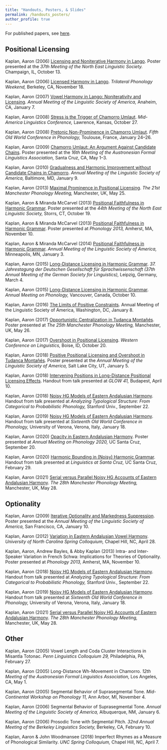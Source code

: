 ```yaml
---
title: "Handouts, Posters, & Slides"
permalink: /handouts_posters/
author_profile: true
---
```


For published papers, see [here](research.md).

## Positional Licensing

Kaplan, Aaron (2006) [Licensing and Noniterative Harmony in Lango](../files/Lango_NELS_poster.pdf). Poster presented at the *37th Meeting of the North East Linguistic Society.* Champaign, IL, October 13.

Kaplan, Aaron (2006) [Licensed Harmony in Lango](../files/Lango_TREND_handout.pdf). *Trilateral Phonology Weekend,* Berkeley, CA, November 18.

Kaplan, Aaron (2007) [Vowel Harmony in Lango: Noniterativity and Licensing](../files/Lango_LSA_handout.pdf). *Annual Meeting of the Linguistic Society of America,* Anaheim, CA, January 7.

Kaplan, Aaron (2008) [Stress is the Trigger of Chamorro Umlaut](../files/Chamorro_MALC_handout.pdf). *Mid-America Linguistics Conference,* Lawrence, Kansas, October 27.

Kaplan, Aaron (2008) [Pretonic Non-Prominence in Chamorro Umlaut](../files/Chamorro_OCP_handout.pdf). *Fifth Old World Conference in Phonology,* Toulouse, France, January 24–26.

Kaplan, Aaron (2009) [Chamorro Umlaut: An Argument Against Candidate Chains](../files/Chamorro_AFLA_poster.pdf). Poster presented at the *16th Meeting of the Austronesian Formal Linguistics Association,* Santa Cruz, CA, May 1–3.

Kaplan, Aaron (2010) [Gradualness and Harmonic Improvement without Candidate Chains in Chamorro](../files/Chamorro_LSA_handout.pdf). *Annual Meeting of the Linguistic Society of America,* Baltimore, MD, January 9.

Kaplan, Aaron (2013) [Maximal Prominence in Positional Licensing](../files/MaximalProminence_mfm_handout.pdf). *The 21st Manchester Phonology Meeting,* Manchester, UK, May 25.

Kaplan, Aaron & Miranda McCarvel (2013) [Positional Faithfulness in Harmonic Grammar](../files/PosFaith_NELS_poster.pdf). Poster presented at the *44th Meeting of the North East Linguistic Society,* Storrs, CT, October 19.


Kaplan, Aaron & Miranda McCarvel (2013) [Positional Faithfulness in Harmonic Grammar](../files/PosFaith_Phon13_poster.pdf). Poster presented at *Phonology 2013,* Amherst, MA, November 10.

Kaplan, Aaron & Miranda McCarvel (2014) [Positional Faithfulness in Harmonic Grammar](../files/PosFaith_LSA_handout.pdf). *Annual Meeting of the Linguistic Society of America,* Minneapolis, MN, January 3.

Kaplan, Aaron (2015) [Long-Distance Licensing in Harmonic Grammar](../files/LongDist_Leipzig_handout.pdf). *37. Jahrestagung der Deutschen Gesellschaft für Sprachwissenschaft (37th Annual Meeting of the German Society for Linguistics),* Leipzig, Germany, March 4.

Kaplan, Aaron (2015) [Long-Distance Licensing in Harmonic Grammar](../files/LongDist_AMP_poster.pdf). *Annual Meeting on Phonology,* Vancouver, Canada, October 10.

Kaplan, Aaron (2016) [The Limits of Positive Constraints](../files/PositiveFaith_LSA_handout.pdf). Annual Meeting of the Linguistic Society of America, Washington, DC, January 8.

Kaplan, Aaron (2017) [Opportunistic Centralization in Tudanca Montañés](../files/Tudanca_mfm_poster.pdf). Poster presented at *The 25th Manchester Phonology Meeting,* Manchester, UK, May 26.

Kaplan, Aaron (2017) [Overshoot in Positional Licensing](../files/Tudanca_WECOL_handout.pdf). *Western Conference on Linguistics,* Boise, ID, October 20.

Kaplan, Aaron (2018) [Positive Positional Licensing and Overshoot in Tudanca Montañés](../files/Tudanca_LSA_poster.pdf). Poster presented at the *Annual Meeting of the Linguistic Society of America,* Salt Lake City, UT, January 5.

Kaplan, Aaron (2018) [Intervening Positions in Long-Distance Positional Licensing Effects](../files/InterveningPositions_GLOW_handout.pdf). Handout from talk presented at *GLOW 41,* Budapest, April 10.

Kaplan, Aaron (2018) [Noisy HG Models of Eastern Andalusian Harmony](../files/Andalusian_Stanford_handout.pdf). Handout from talk presented at *Analyzing Typological Structure: From Categorical to Probabilistic Phonology,* Stanford Univ., September 22.

Kaplan, Aaron (2019) [Noisy HG Models of Eastern Andalusian Harmony](../files/Andalusian_OCP_handout.pdf). Handout from talk presented at *Sixteenth Old World Conference in Phonology,* University of Verona, Verona, Italy, January 18.

Kaplan, Aaron (2020) [Opacity in Eastern Andalusian Harmony](../files/AndalusianOpacity_AMP2020_poster.pdf). Poster presented at *Annual Meeting on Phonology 2020,* UC Santa Cruz, September 20.

Kaplan, Aaron (2020) [Harmonic Bounding in (Noisy) Harmonic Grammar](../files/Andalusian_LASC_handout.pdf). Handout from talk presented at *Linguistics at Santa Cruz,* UC Santa Cruz, February 29.

Kaplan, Aaron (2021) [Serial versus Parallel Noisy HG Accounts of Eastern Andalusian Harmony](../files/AndalusianSerial_mfm_slides.pdf). *The 28th Manchester Phonology Meeting,* Manchester, UK, May 28.





## Optionality

Kaplan, Aaron (2009) [Iterative Optionality and Markedness Suppression](../files/IterativeOptionality_LSA_poster.pdf). Poster presented at the *Annual Meeting of the Linguistic Society of America,* San Francisco, CA, January 10.

Kaplan, Aaron (2012) [Variation in Eastern Andalusian Vowel Harmony](../files/Andalusian_UNC_handout.pdf). *University of North Carolina Spring Colloquium,* Chapel Hill, NC, April 28.

Kaplan, Aaron, Andrew Bayles, & Abby Kaplan (2013) Intra- and Inter-Speaker Variation in French Schwa: Implications for Theories of Optionality. Poster presented at *Phonology 2013,* Amherst, MA, November 10.

Kaplan, Aaron (2018) [Noisy HG Models of Eastern Andalusian Harmony](../files/Andalusian_Stanford_handout.pdf). Handout from talk presented at *Analyzing Typological Structure: From Categorical to Probabilistic Phonology,* Stanford Univ., September 22.

Kaplan, Aaron (2019) [Noisy HG Models of Eastern Andalusian Harmony](../files/Andalusian_OCP_handout.pdf). Handout from talk presented at *Sixteenth Old World Conference in Phonology,* University of Verona, Verona, Italy, January 18.

Kaplan, Aaron (2021) [Serial versus Parallel Noisy HG Accounts of Eastern Andalusian Harmony](../files/AndalusianSerial_mfm_slides.pdf). *The 28th Manchester Phonology Meeting,* Manchester, UK, May 28.


## Other

Kaplan, Aaron (2005) Vowel Length and Coda Cluster Interactions in Misantla Totonac. *Penn Linguistics Colloquium 29,* Philadelphia, PA, February 27.

Kaplan, Aaron (2005) Long-Distance Wh-Movement in Chamorro. *12th Meeting of the Austronesian Formal Linguistics Association,* Los Angeles, CA, May 1.

Kaplan, Aaron (2005) Segmental Behavior of Suprasegmental Tone. *Mid-Continental Workshop on Phonology 11,* Ann Arbor, MI, November 4.

Kaplan, Aaron (2006) Segmental Behavior of Suprasegmental Tone. *Annual Meeting of the Linguistic Society of America,* Albuquerque, NM, January 6.

Kaplan, Aaron (2006) Prosodic Tone with Segmental Pitch. *32nd Annual Meeting of the Berkeley Linguistics Society,* Berkeley, CA, February 10.

Kaplan, Aaron & John Woodmansee (2018) Imperfect Rhymes as a Measure of Phonological Similarity. *UNC Spring Colloquium,* Chapel Hill, NC, April 7.

